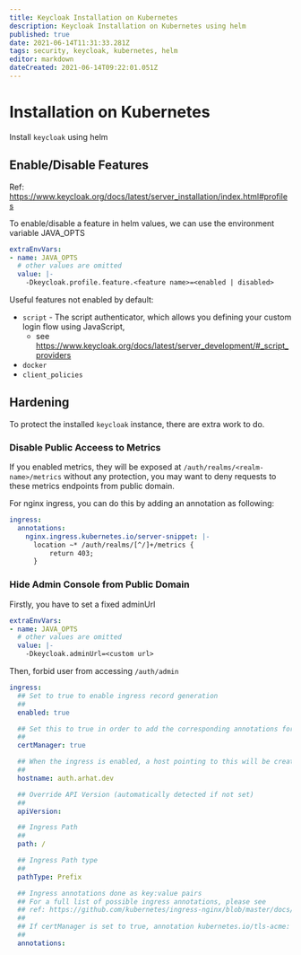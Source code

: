 ```yaml
---
title: Keycloak Installation on Kubernetes
description: Keycloak Installation on Kubernetes using helm
published: true
date: 2021-06-14T11:31:33.281Z
tags: security, keycloak, kubernetes, helm
editor: markdown
dateCreated: 2021-06-14T09:22:01.051Z
---
```


# Installation on Kubernetes

Install `keycloak` using helm

## Enable/Disable Features

Ref: https://www.keycloak.org/docs/latest/server_installation/index.html#profiles

To enable/disable a feature in helm values, we can use the environment variable JAVA_OPTS

```yaml
extraEnvVars:
- name: JAVA_OPTS
  # other values are omitted
  value: |-
    -Dkeycloak.profile.feature.<feature name>=<enabled | disabled>
```

Useful features not enabled by default:
- `script` - The script authenticator, which allows you defining your custom login flow using JavaScript,
  - see https://www.keycloak.org/docs/latest/server_development/#_script_providers
- `docker`
- `client_policies`

## Hardening

To protect the installed `keycloak` instance, there are extra work to do.

### Disable Public Acceess to Metrics

If you enabled metrics, they will be exposed at `/auth/realms/<realm-name>/metrics` without any protection, you may want to deny requests to these metrics endpoints from public domain.

For nginx ingress, you can do this by adding an annotation as following:

```yaml
ingress:
  annotations:
    nginx.ingress.kubernetes.io/server-snippet: |-
      location ~* /auth/realms/[^/]+/metrics {
          return 403;
      }
```

### Hide Admin Console from Public Domain

Firstly, you have to set a fixed adminUrl

```yaml
extraEnvVars:
- name: JAVA_OPTS
  # other values are omitted
  value: |-
    -Dkeycloak.adminUrl=<custom url>
```

Then, forbid user from accessing `/auth/admin`

```yaml
ingress:
  ## Set to true to enable ingress record generation
  ##
  enabled: true

  ## Set this to true in order to add the corresponding annotations for cert-manager
  ##
  certManager: true

  ## When the ingress is enabled, a host pointing to this will be created
  ##
  hostname: auth.arhat.dev

  ## Override API Version (automatically detected if not set)
  ##
  apiVersion:

  ## Ingress Path
  ##
  path: /

  ## Ingress Path type
  ##
  pathType: Prefix

  ## Ingress annotations done as key:value pairs
  ## For a full list of possible ingress annotations, please see
  ## ref: https://github.com/kubernetes/ingress-nginx/blob/master/docs/user-guide/nginx-configuration/annotations.md
  ##
  ## If certManager is set to true, annotation kubernetes.io/tls-acme: "true" will automatically be set
  ##
  annotations:
```